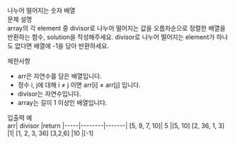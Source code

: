 나누어 떨어지는 숫자 배열<br>
문제 설명<br>
array의 각 element 중 divisor로 나누어 떨어지는 값을 오름차순으로 정렬한 배열을 반환하는 함수, solution을 작성해주세요.
divisor로 나누어 떨어지는 element가 하나도 없다면 배열에 -1을 담아 반환하세요.<br>

제한사항<br>
- arr은 자연수를 담은 배열입니다.
- 정수 i, j에 대해 i ≠ j 이면 arr[i] ≠ arr[j] 입니다.
- divisor는 자연수입니다.
- array는 길이 1 이상인 배열입니다.<br>
  
입출력 예<br>
arr|	divisor	|return
|-----|--------|-------|
[5, 9, 7, 10]|	5	|[5, 10]
[2, 36, 1, 3]	|1|	[1, 2, 3, 36]
[3,2,6]	|10	|[-1]